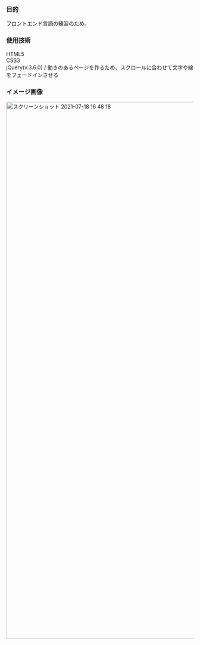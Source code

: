 ### 目的
フロントエンド言語の練習のため。

### 使用技術
HTML5<br>
CSS3<br>
jQuery(v.3.6.0) / 動きのあるページを作るため、スクロールに合わせて文字や線をフェードインさせる<br>

### イメージ画像
<img width="1440" alt="スクリーンショット 2021-07-18 16 48 18" src="https://user-images.githubusercontent.com/76425059/126060167-8bbf571c-0ce0-46a5-aa97-a54fb07e7a88.png">
